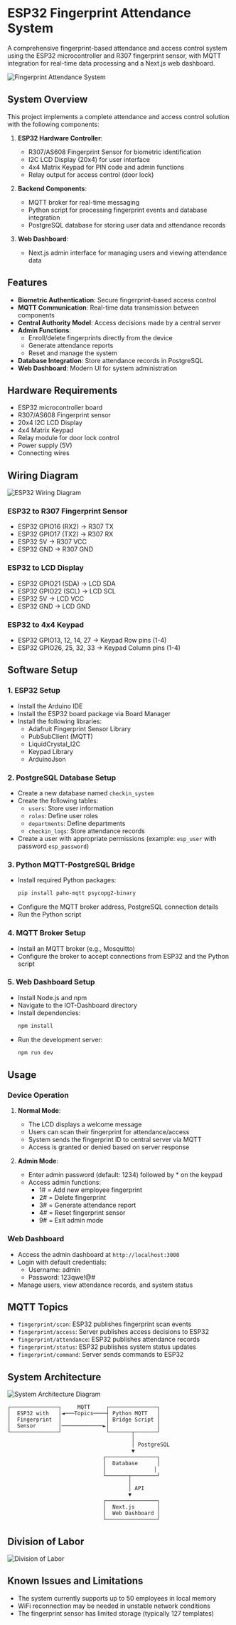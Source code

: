 # ESP32 Fingerprint Attendance System

A comprehensive fingerprint-based attendance and access control system using the ESP32 microcontroller and R307 fingerprint sensor, with MQTT integration for real-time data processing and a Next.js web dashboard.

![Fingerprint Attendance System](./images/fingerprint_system.jpg)

## System Overview

This project implements a complete attendance and access control solution with the following components:

1. **ESP32 Hardware Controller**:
   - R307/AS608 Fingerprint Sensor for biometric identification
   - I2C LCD Display (20x4) for user interface
   - 4x4 Matrix Keypad for PIN code and admin functions
   - Relay output for access control (door lock)

2. **Backend Components**:
   - MQTT broker for real-time messaging
   - Python script for processing fingerprint events and database integration
   - PostgreSQL database for storing user data and attendance records

3. **Web Dashboard**:
   - Next.js admin interface for managing users and viewing attendance data

## Features

- **Biometric Authentication**: Secure fingerprint-based access control
- **MQTT Communication**: Real-time data transmission between components
- **Central Authority Model**: Access decisions made by a central server
- **Admin Functions**: 
  - Enroll/delete fingerprints directly from the device
  - Generate attendance reports
  - Reset and manage the system
- **Database Integration**: Store attendance records in PostgreSQL
- **Web Dashboard**: Modern UI for system administration

## Hardware Requirements

- ESP32 microcontroller board
- R307/AS608 Fingerprint sensor
- 20x4 I2C LCD Display
- 4x4 Matrix Keypad
- Relay module for door lock control
- Power supply (5V)
- Connecting wires

## Wiring Diagram

![ESP32 Wiring Diagram](./images/wiring_diagram.jpg)

### ESP32 to R307 Fingerprint Sensor
- ESP32 GPIO16 (RX2) → R307 TX
- ESP32 GPIO17 (TX2) → R307 RX
- ESP32 5V → R307 VCC
- ESP32 GND → R307 GND

### ESP32 to LCD Display
- ESP32 GPIO21 (SDA) → LCD SDA
- ESP32 GPIO22 (SCL) → LCD SCL
- ESP32 5V → LCD VCC
- ESP32 GND → LCD GND

### ESP32 to 4x4 Keypad
- ESP32 GPIO13, 12, 14, 27 → Keypad Row pins (1-4)
- ESP32 GPIO26, 25, 32, 33 → Keypad Column pins (1-4)

## Software Setup

### 1. ESP32 Setup
- Install the Arduino IDE
- Install the ESP32 board package via Board Manager
- Install the following libraries:
  - Adafruit Fingerprint Sensor Library
  - PubSubClient (MQTT)
  - LiquidCrystal_I2C
  - Keypad Library
  - ArduinoJson

### 2. PostgreSQL Database Setup
- Create a new database named `checkin_system`
- Create the following tables:
  - `users`: Store user information
  - `roles`: Define user roles
  - `departments`: Define departments
  - `checkin_logs`: Store attendance records
- Create a user with appropriate permissions (example: `esp_user` with password `esp_password`)

### 3. Python MQTT-PostgreSQL Bridge
- Install required Python packages:
  ```bash
  pip install paho-mqtt psycopg2-binary
  ```
- Configure the MQTT broker address, PostgreSQL connection details
- Run the Python script

### 4. MQTT Broker Setup
- Install an MQTT broker (e.g., Mosquitto)
- Configure the broker to accept connections from ESP32 and the Python script

### 5. Web Dashboard Setup
- Install Node.js and npm
- Navigate to the IOT-Dashboard directory
- Install dependencies:
  ```bash
  npm install
  ```
- Run the development server:
  ```bash
  npm run dev
  ```

## Usage

### Device Operation

1. **Normal Mode**:
   - The LCD displays a welcome message
   - Users can scan their fingerprint for attendance/access
   - System sends the fingerprint ID to central server via MQTT
   - Access is granted or denied based on server response

2. **Admin Mode**:
   - Enter admin password (default: 1234) followed by * on the keypad
   - Access admin functions:
     - 1# = Add new employee fingerprint
     - 2# = Delete fingerprint
     - 3# = Generate attendance report
     - 4# = Reset fingerprint sensor
     - 9# = Exit admin mode

### Web Dashboard

- Access the admin dashboard at `http://localhost:3000`
- Login with default credentials:
  - Username: admin
  - Password: 123qwe!@#
- Manage users, view attendance records, and system status

## MQTT Topics

- `fingerprint/scan`: ESP32 publishes fingerprint scan events
- `fingerprint/access`: Server publishes access decisions to ESP32
- `fingerprint/attendance`: ESP32 publishes attendance records
- `fingerprint/status`: ESP32 publishes system status updates
- `fingerprint/command`: Server sends commands to ESP32

## System Architecture

![System Architecture Diagram](./images/capture.png)

```
┌───────────────┐     MQTT     ┌───────────────┐
│  ESP32 with   │◄───Topics────┤ Python MQTT   │
│  Fingerprint  │              │ Bridge Script │
│  Sensor       │─────────────►│               │
└───────────────┘              └───────┬───────┘
                                       │
                                       │ PostgreSQL
                                       ▼
                              ┌────────────────┐
                              │  Database      │
                              │               │
                              └───────┬────────┘
                                      │
                                      │ API
                                      ▼
                              ┌────────────────┐
                              │  Next.js       │
                              │  Web Dashboard │
                              └────────────────┘
```

## Division of Labor

![Division of Labor](./images/capture.png)

## Known Issues and Limitations

- The system currently supports up to 50 employees in local memory
- WiFi reconnection may be needed in unstable network conditions
- The fingerprint sensor has limited storage (typically 127 templates)
